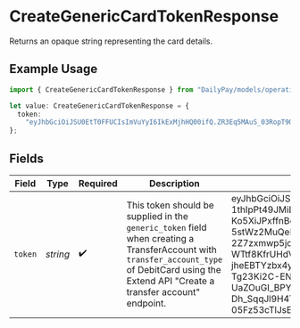 # CreateGenericCardTokenResponse

Returns an opaque string representing the card details.


## Example Usage

```typescript
import { CreateGenericCardTokenResponse } from "DailyPay/models/operations";

let value: CreateGenericCardTokenResponse = {
  token:
    "eyJhbGciOiJSU0EtT0FFUCIsImVuYyI6IkExMjhHQ00ifQ.ZR3Eq5MAuS_03RopT9QWK1MUiFFIOoZoDgwkiDWzz-7S6Zeda0JdvzwI51lHxuvi6EFdXLi7-1thIpPt49JMiLtzZgcf7UCJrVOZTf88JhIL5X5rvmnpO2NADfR9PVzrSV2AwxLCRy6vRfgCHGJZy1o5AZzwaaMLCRzqb3vdCaXn9gKvGPmvHKg9PkR-Zrfs9XDsRHeCVtfvu8PBzMNO5r_Dfo-fo3l3cyV4pKFtbvjlJXm--Ko5XiJPxffnBofmlYabXHku5yuo6IsVTnd9ETksMu1tnfr4T9AC14fiZew0FJetIayf_-kmiR1t7_aU3Q_A8Uwy7kTmxrFTvu6Cgw.yT7WptQfjKXswG_N.DY77q22ZGV5efeh6LNI6bWRmhZikY0dLAyIDVrK7nite1B7T_4IL9XdM7Luf9BOpXHTscu9y6Zqun-687bclLnzOYB7nNpV_DZM-5stWz2MuQeLiokqTfrF5jfXtpLDaDEiwAY9HHTBrKoD91Wkp5aX1CsB4jFBTfFDES0BQbTrRXqLTMIItZqKFbh5btqFCskfl7JKtozo3UgMNj__HnNiF5GUN-QgiOrYZKn7d2hXPpUABPmYGFkpXSXTnnCRGTVoZHoyh5L-4Apr8yVRUxUX1rrMFjOurr8VqmQPg-9-2Z7zxmwp5joms19JdgV2FhgJnbKilwFY4IQrYbhfLdfuApHgpptvrODLdPB5DJnT6tAfsJM_-LuFC7cg9kg6Xm6G-8jGEuO56sd-Og3cvK-jnhSR6Vu9O6nSGKZ1X3H0O_EHgMhHV-WTtf8KfrUHdVsSBIZvA6J_5gmOAB53KPaCPy8AU8XQBUgPVBt35h9J4HLuWq3HGRKEw5nHNNdSSjgWXfpC9X8OXgric1540nZz5A-zBP3XNOZuD26yPNDg2g7jCzVZs1TfRgX9DXqZHUkugPuyXN82FMT3bxKAZzH5OsmVSnir8f75OAx18hVG-jheEBTYzbx4yh6YwlaWKkekKKwGAAdEnUg5cQxNNmeOpTzQiSyMCnFOtQyn67qSk9I3e5ig9l5ElSoX-MhL9g2liAKbX6_fl4wJ1elvrhy0w6Xuf6V74UrwKP5deKxtGLbWoSVC-v0k5lrweP8SbD1R62DyfdcdgZSPDmiiSgF8YuHO_8fW96xQeOD_fJ59qf4-qvfuToM39X52s5vH7Qj53v5kp-Tg23Ki2C-ENPIqa6hKl0BaTHltIKwZt1ll4l7ho1vMxPdPVq47FmTzPyliB0JuK6VoQIaR4ej4CCSrQmRTXMohXnbIaVubm-kLyK5RebvnJFJr5J2YswT5ZnUuEb5MbkNaeqJ0CUaQ8Z_vRXI-UaZOuGI_BPYsuIDmBKsfihoGUHau6WBNqqCDBRQsHlLRc3pUBfLLWQyO8pdB2JHjco_8wh2SuxLrD9abLNwjt9NNNmQdW8Qzm-E7aG-DnLN0y6z1T1dTr-YiUO4TBw1sPNysVX6v2Pz5jN7xQ6ukZ59rXgJ4Rozci5ip0V28whvs5Aw8oiOY9Uo0qS9UEHjILCDdhPuBgt7v_v6ylsIPEy9ZL8Z0F-Dh_SqqJl9H4TSKVbalk4PJ8f2TGywbB7b2l5t5wHPZexuhkZZ1X_lChvi7nistQQ9952S6quPhT8OZntWqHe2X63THSVweupbe0D21tftdNsiZFP4rptJ6SfkmcEiS4CDA233CjCTy5sMALIYMsATL5dQxG5myUc3hiDQqpT_n7pIMhSuVrMcFi0bfpLSVYtLShmhQno8wqrm1p5aqahY1YQQmMM4VLT-05Fz53cTlJsEqnu6_2tg6v_j4cWYnHnP4IAvtJmw4BRQ.3yAMw37rs8X_gfRMqpYD1w",
};
```

## Fields

| Field                                                                                                                                                                                                                                                                                                                                                                                                                                                                                                                                                                                                                                                                                                                                                                                                                                                                                                                                                                                                                                                                                                                                                                                                                                                                                                                                                                                                                                                                                                                                                                                                                                                                                                                                                                                                                                                                                                                                                                                | Type                                                                                                                                                                                                                                                                                                                                                                                                                                                                                                                                                                                                                                                                                                                                                                                                                                                                                                                                                                                                                                                                                                                                                                                                                                                                                                                                                                                                                                                                                                                                                                                                                                                                                                                                                                                                                                                                                                                                                                                 | Required                                                                                                                                                                                                                                                                                                                                                                                                                                                                                                                                                                                                                                                                                                                                                                                                                                                                                                                                                                                                                                                                                                                                                                                                                                                                                                                                                                                                                                                                                                                                                                                                                                                                                                                                                                                                                                                                                                                                                                             | Description                                                                                                                                                                                                                                                                                                                                                                                                                                                                                                                                                                                                                                                                                                                                                                                                                                                                                                                                                                                                                                                                                                                                                                                                                                                                                                                                                                                                                                                                                                                                                                                                                                                                                                                                                                                                                                                                                                                                                                          | Example                                                                                                                                                                                                                                                                                                                                                                                                                                                                                                                                                                                                                                                                                                                                                                                                                                                                                                                                                                                                                                                                                                                                                                                                                                                                                                                                                                                                                                                                                                                                                                                                                                                                                                                                                                                                                                                                                                                                                                              |
| ------------------------------------------------------------------------------------------------------------------------------------------------------------------------------------------------------------------------------------------------------------------------------------------------------------------------------------------------------------------------------------------------------------------------------------------------------------------------------------------------------------------------------------------------------------------------------------------------------------------------------------------------------------------------------------------------------------------------------------------------------------------------------------------------------------------------------------------------------------------------------------------------------------------------------------------------------------------------------------------------------------------------------------------------------------------------------------------------------------------------------------------------------------------------------------------------------------------------------------------------------------------------------------------------------------------------------------------------------------------------------------------------------------------------------------------------------------------------------------------------------------------------------------------------------------------------------------------------------------------------------------------------------------------------------------------------------------------------------------------------------------------------------------------------------------------------------------------------------------------------------------------------------------------------------------------------------------------------------------ | ------------------------------------------------------------------------------------------------------------------------------------------------------------------------------------------------------------------------------------------------------------------------------------------------------------------------------------------------------------------------------------------------------------------------------------------------------------------------------------------------------------------------------------------------------------------------------------------------------------------------------------------------------------------------------------------------------------------------------------------------------------------------------------------------------------------------------------------------------------------------------------------------------------------------------------------------------------------------------------------------------------------------------------------------------------------------------------------------------------------------------------------------------------------------------------------------------------------------------------------------------------------------------------------------------------------------------------------------------------------------------------------------------------------------------------------------------------------------------------------------------------------------------------------------------------------------------------------------------------------------------------------------------------------------------------------------------------------------------------------------------------------------------------------------------------------------------------------------------------------------------------------------------------------------------------------------------------------------------------ | ------------------------------------------------------------------------------------------------------------------------------------------------------------------------------------------------------------------------------------------------------------------------------------------------------------------------------------------------------------------------------------------------------------------------------------------------------------------------------------------------------------------------------------------------------------------------------------------------------------------------------------------------------------------------------------------------------------------------------------------------------------------------------------------------------------------------------------------------------------------------------------------------------------------------------------------------------------------------------------------------------------------------------------------------------------------------------------------------------------------------------------------------------------------------------------------------------------------------------------------------------------------------------------------------------------------------------------------------------------------------------------------------------------------------------------------------------------------------------------------------------------------------------------------------------------------------------------------------------------------------------------------------------------------------------------------------------------------------------------------------------------------------------------------------------------------------------------------------------------------------------------------------------------------------------------------------------------------------------------ | ------------------------------------------------------------------------------------------------------------------------------------------------------------------------------------------------------------------------------------------------------------------------------------------------------------------------------------------------------------------------------------------------------------------------------------------------------------------------------------------------------------------------------------------------------------------------------------------------------------------------------------------------------------------------------------------------------------------------------------------------------------------------------------------------------------------------------------------------------------------------------------------------------------------------------------------------------------------------------------------------------------------------------------------------------------------------------------------------------------------------------------------------------------------------------------------------------------------------------------------------------------------------------------------------------------------------------------------------------------------------------------------------------------------------------------------------------------------------------------------------------------------------------------------------------------------------------------------------------------------------------------------------------------------------------------------------------------------------------------------------------------------------------------------------------------------------------------------------------------------------------------------------------------------------------------------------------------------------------------ | ------------------------------------------------------------------------------------------------------------------------------------------------------------------------------------------------------------------------------------------------------------------------------------------------------------------------------------------------------------------------------------------------------------------------------------------------------------------------------------------------------------------------------------------------------------------------------------------------------------------------------------------------------------------------------------------------------------------------------------------------------------------------------------------------------------------------------------------------------------------------------------------------------------------------------------------------------------------------------------------------------------------------------------------------------------------------------------------------------------------------------------------------------------------------------------------------------------------------------------------------------------------------------------------------------------------------------------------------------------------------------------------------------------------------------------------------------------------------------------------------------------------------------------------------------------------------------------------------------------------------------------------------------------------------------------------------------------------------------------------------------------------------------------------------------------------------------------------------------------------------------------------------------------------------------------------------------------------------------------ |
| `token`                                                                                                                                                                                                                                                                                                                                                                                                                                                                                                                                                                                                                                                                                                                                                                                                                                                                                                                                                                                                                                                                                                                                                                                                                                                                                                                                                                                                                                                                                                                                                                                                                                                                                                                                                                                                                                                                                                                                                                              | *string*                                                                                                                                                                                                                                                                                                                                                                                                                                                                                                                                                                                                                                                                                                                                                                                                                                                                                                                                                                                                                                                                                                                                                                                                                                                                                                                                                                                                                                                                                                                                                                                                                                                                                                                                                                                                                                                                                                                                                                             | :heavy_check_mark:                                                                                                                                                                                                                                                                                                                                                                                                                                                                                                                                                                                                                                                                                                                                                                                                                                                                                                                                                                                                                                                                                                                                                                                                                                                                                                                                                                                                                                                                                                                                                                                                                                                                                                                                                                                                                                                                                                                                                                   | This token should be supplied in the `generic_token` field when creating a TransferAccount with <br/>`transfer_account_type` of DebitCard using the Extend API "Create a transfer account" endpoint.<br/>                                                                                                                                                                                                                                                                                                                                                                                                                                                                                                                                                                                                                                                                                                                                                                                                                                                                                                                                                                                                                                                                                                                                                                                                                                                                                                                                                                                                                                                                                                                                                                                                                                                                                                                                                                            | eyJhbGciOiJSU0EtT0FFUCIsImVuYyI6IkExMjhHQ00ifQ.ZR3Eq5MAuS_03RopT9QWK1MUiFFIOoZoDgwkiDWzz-7S6Zeda0JdvzwI51lHxuvi6EFdXLi7-1thIpPt49JMiLtzZgcf7UCJrVOZTf88JhIL5X5rvmnpO2NADfR9PVzrSV2AwxLCRy6vRfgCHGJZy1o5AZzwaaMLCRzqb3vdCaXn9gKvGPmvHKg9PkR-Zrfs9XDsRHeCVtfvu8PBzMNO5r_Dfo-fo3l3cyV4pKFtbvjlJXm--Ko5XiJPxffnBofmlYabXHku5yuo6IsVTnd9ETksMu1tnfr4T9AC14fiZew0FJetIayf_-kmiR1t7_aU3Q_A8Uwy7kTmxrFTvu6Cgw.yT7WptQfjKXswG_N.DY77q22ZGV5efeh6LNI6bWRmhZikY0dLAyIDVrK7nite1B7T_4IL9XdM7Luf9BOpXHTscu9y6Zqun-687bclLnzOYB7nNpV_DZM-5stWz2MuQeLiokqTfrF5jfXtpLDaDEiwAY9HHTBrKoD91Wkp5aX1CsB4jFBTfFDES0BQbTrRXqLTMIItZqKFbh5btqFCskfl7JKtozo3UgMNj__HnNiF5GUN-QgiOrYZKn7d2hXPpUABPmYGFkpXSXTnnCRGTVoZHoyh5L-4Apr8yVRUxUX1rrMFjOurr8VqmQPg-9-2Z7zxmwp5joms19JdgV2FhgJnbKilwFY4IQrYbhfLdfuApHgpptvrODLdPB5DJnT6tAfsJM_-LuFC7cg9kg6Xm6G-8jGEuO56sd-Og3cvK-jnhSR6Vu9O6nSGKZ1X3H0O_EHgMhHV-WTtf8KfrUHdVsSBIZvA6J_5gmOAB53KPaCPy8AU8XQBUgPVBt35h9J4HLuWq3HGRKEw5nHNNdSSjgWXfpC9X8OXgric1540nZz5A-zBP3XNOZuD26yPNDg2g7jCzVZs1TfRgX9DXqZHUkugPuyXN82FMT3bxKAZzH5OsmVSnir8f75OAx18hVG-jheEBTYzbx4yh6YwlaWKkekKKwGAAdEnUg5cQxNNmeOpTzQiSyMCnFOtQyn67qSk9I3e5ig9l5ElSoX-MhL9g2liAKbX6_fl4wJ1elvrhy0w6Xuf6V74UrwKP5deKxtGLbWoSVC-v0k5lrweP8SbD1R62DyfdcdgZSPDmiiSgF8YuHO_8fW96xQeOD_fJ59qf4-qvfuToM39X52s5vH7Qj53v5kp-Tg23Ki2C-ENPIqa6hKl0BaTHltIKwZt1ll4l7ho1vMxPdPVq47FmTzPyliB0JuK6VoQIaR4ej4CCSrQmRTXMohXnbIaVubm-kLyK5RebvnJFJr5J2YswT5ZnUuEb5MbkNaeqJ0CUaQ8Z_vRXI-UaZOuGI_BPYsuIDmBKsfihoGUHau6WBNqqCDBRQsHlLRc3pUBfLLWQyO8pdB2JHjco_8wh2SuxLrD9abLNwjt9NNNmQdW8Qzm-E7aG-DnLN0y6z1T1dTr-YiUO4TBw1sPNysVX6v2Pz5jN7xQ6ukZ59rXgJ4Rozci5ip0V28whvs5Aw8oiOY9Uo0qS9UEHjILCDdhPuBgt7v_v6ylsIPEy9ZL8Z0F-Dh_SqqJl9H4TSKVbalk4PJ8f2TGywbB7b2l5t5wHPZexuhkZZ1X_lChvi7nistQQ9952S6quPhT8OZntWqHe2X63THSVweupbe0D21tftdNsiZFP4rptJ6SfkmcEiS4CDA233CjCTy5sMALIYMsATL5dQxG5myUc3hiDQqpT_n7pIMhSuVrMcFi0bfpLSVYtLShmhQno8wqrm1p5aqahY1YQQmMM4VLT-05Fz53cTlJsEqnu6_2tg6v_j4cWYnHnP4IAvtJmw4BRQ.3yAMw37rs8X_gfRMqpYD1w |
